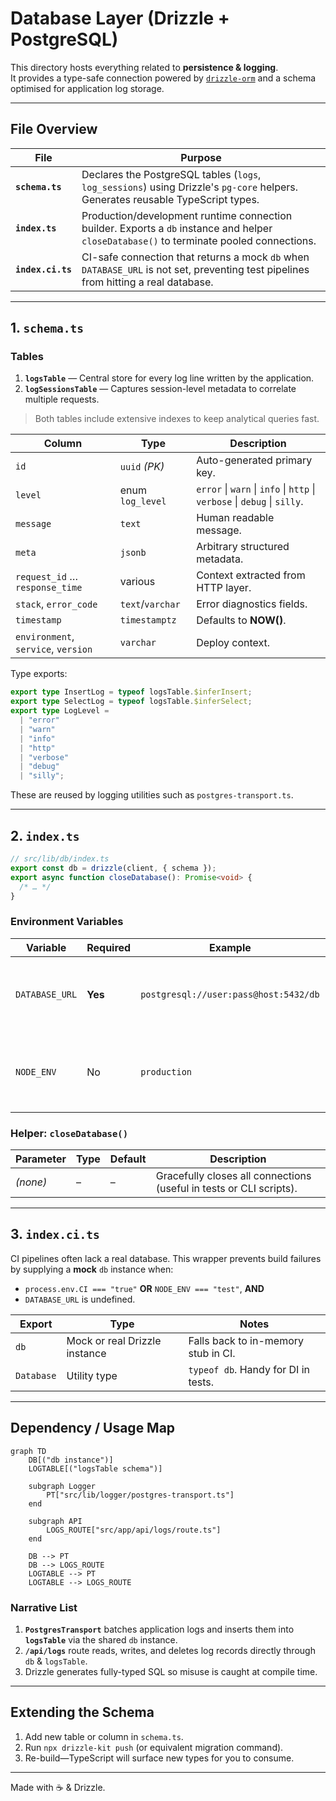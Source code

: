 # Database Layer (Drizzle + PostgreSQL)

This directory hosts everything related to **persistence & logging**.  
It provides a type-safe connection powered by [`drizzle-orm`](https://github.com/drizzle-team/drizzle-orm) and a schema optimised for application log storage.

---

## File Overview

| File              | Purpose                                                                                                                                  |
| ----------------- | ---------------------------------------------------------------------------------------------------------------------------------------- |
| **`schema.ts`**   | Declares the PostgreSQL tables (`logs`, `log_sessions`) using Drizzle's `pg-core` helpers. Generates reusable TypeScript types.          |
| **`index.ts`**    | Production/development runtime connection builder. Exports a `db` instance and helper `closeDatabase()` to terminate pooled connections. |
| **`index.ci.ts`** | CI-safe connection that returns a mock `db` when `DATABASE_URL` is not set, preventing test pipelines from hitting a real database.      |

---

## 1. `schema.ts`

### Tables

1. **`logsTable`** — Central store for every log line written by the application.
2. **`logSessionsTable`** — Captures session-level metadata to correlate multiple requests.

> Both tables include extensive indexes to keep analytical queries fast.

| Column                              | Type             | Description                                                               |
| ----------------------------------- | ---------------- | ------------------------------------------------------------------------- |
| `id`                                | `uuid` _(PK)_    | Auto-generated primary key.                                               |
| `level`                             | enum `log_level` | `error` \| `warn` \| `info` \| `http` \| `verbose` \| `debug` \| `silly`. |
| `message`                           | `text`           | Human readable message.                                                   |
| `meta`                              | `jsonb`          | Arbitrary structured metadata.                                            |
| `request_id` … `response_time`      | various          | Context extracted from HTTP layer.                                        |
| `stack`, `error_code`               | `text`/`varchar` | Error diagnostics fields.                                                 |
| `timestamp`                         | `timestamptz`    | Defaults to **NOW()**.                                                    |
| `environment`, `service`, `version` | `varchar`        | Deploy context.                                                           |

Type exports:

```ts
export type InsertLog = typeof logsTable.$inferInsert;
export type SelectLog = typeof logsTable.$inferSelect;
export type LogLevel =
  | "error"
  | "warn"
  | "info"
  | "http"
  | "verbose"
  | "debug"
  | "silly";
```

These are reused by logging utilities such as `postgres-transport.ts`.

---

## 2. `index.ts`

```ts
// src/lib/db/index.ts
export const db = drizzle(client, { schema });
export async function closeDatabase(): Promise<void> {
  /* … */
}
```

### Environment Variables

| Variable       | Required | Example                               | Purpose                                                                                  |
| -------------- | -------- | ------------------------------------- | ---------------------------------------------------------------------------------------- |
| `DATABASE_URL` | **Yes**  | `postgresql://user:pass@host:5432/db` | Connection string consumed by [`postgres`](https://github.com/porsager/postgres) driver. |
| `NODE_ENV`     | No       | `production`                          | Enables SSL (`ssl: "require"`) when set to `production`.                                 |

### Helper: `closeDatabase()`

| Parameter | Type | Default | Description                                                         |
| --------- | ---- | ------- | ------------------------------------------------------------------- |
| _(none)_  | –    | –       | Gracefully closes all connections (useful in tests or CLI scripts). |

---

## 3. `index.ci.ts`

CI pipelines often lack a real database. This wrapper prevents build failures by supplying a **mock** `db` instance when:

- `process.env.CI === "true"` **OR** `NODE_ENV === "test"`, **AND**
- `DATABASE_URL` is undefined.

| Export     | Type                          | Notes                               |
| ---------- | ----------------------------- | ----------------------------------- |
| `db`       | Mock or real Drizzle instance | Falls back to in-memory stub in CI. |
| `Database` | Utility type                  | `typeof db`. Handy for DI in tests. |

---

## Dependency / Usage Map

```mermaid
graph TD
    DB[("db instance")]
    LOGTABLE[("logsTable schema")]

    subgraph Logger
        PT["src/lib/logger/postgres-transport.ts"]
    end

    subgraph API
        LOGS_ROUTE["src/app/api/logs/route.ts"]
    end

    DB --> PT
    DB --> LOGS_ROUTE
    LOGTABLE --> PT
    LOGTABLE --> LOGS_ROUTE
```

### Narrative List

1. **`PostgresTransport`** batches application logs and inserts them into **`logsTable`** via the shared `db` instance.
2. **`/api/logs`** route reads, writes, and deletes log records directly through `db` & `logsTable`.
3. Drizzle generates fully-typed SQL so misuse is caught at compile time.

---

## Extending the Schema

1. Add new table or column in `schema.ts`.
2. Run `npx drizzle-kit push` (or equivalent migration command).
3. Re-build—TypeScript will surface new types for you to consume.

---

Made with ☕ & Drizzle.
